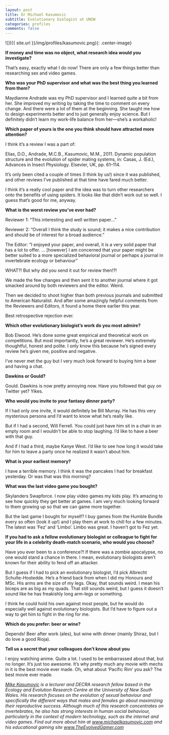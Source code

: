 ```yaml
---
layout: post
title: Dr Michael Kasumovic
subtitle: Evolutionary biologist at UNSW
categories: profiles
comments: false
---
```


![]({{ site.url }}/img/profiles/kasumovic.png){: .center-image}

**If money and time was no object, what research idea would you investigate?**

That’s easy, exactly what I do now! There are only a few things better than researching sex and video games.

**Who was your PhD supervisor and what was the best thing you learned from them?**

Maydianne Andrade was my PhD supervisor and I learned quite a bit from her. She improved my writing by taking the time to comment on every change. And there were a lot of them at the beginning. She taught me how to design experiments better and to just generally enjoy science. But I definitely didn’t learn my work-life balance from her—she’s a workaholic!

**Which paper of yours is the one you think should have attracted more attention?**

I think it’s a review I was a part of:

Elias, D.O., Andrade, M.C.B., Kasumovic, M.M., 2011. Dynamic population structure and the evolution of spider mating systems, in: Casas, J. (Ed.), Advances in Insect Physiology. Elsevier, UK, pp. 61–114.

It’s only been cited a couple of times (I think by us!) since it was published, and other reviews I’ve published at that time have fared much better.

I think it’s a really cool paper and the idea was to turn other researchers onto the benefits of using spiders. It looks like that didn’t work out so well. I guess that’s good for me, anyway.

**What is the worst review you’ve ever had?**

Reviewer 1: “This interesting and well written paper…”

Reviewer 2: “Overall I think the study is sound; it makes a nice contribution and should be of interest for a broad audience.”

The Editor: “I enjoyed your paper, and overall, it is a very solid paper that has a lot to offer. … [however] I am concerned that your paper might be better suited to a more specialized behavioral journal or perhaps a journal in invertebrate ecology or behaviour”

WHAT?! But why did you send it out for review then!?!

We made the few changes and then sent it to another journal where it got smacked around by both reviewers and the editor. Weird.

Then we decided to shoot higher than both previous journals and submitted to American Naturalist. And after some amazingly helpful comments from the Reviewers and Editors, it found a home there earlier this year.

Best retrospective rejection ever.

**Which other evolutionary biologist’s work do you most admire?**

Bob Elwood. He’s done some great empirical and theoretical work on competitions. But most importantly, he’s a great reviewer. He’s extremely thoughtful, honest and polite. I only know this because he’s signed every review he’s given me, positive and negative.

I’ve never met the guy but I very much look forward to buying him a beer and having a chat.

**Dawkins or Gould?**

Gould. Dawkins is now pretty annoying now. Have you followed that guy on Twitter yet? Yikes.

**Who would you invite to your fantasy dinner party?**

If I had only one invite, it would definitely be Bill Murray. He has this very mysterious persona and I’d want to know what he’s really like.

But if I had a second, Will Ferrell. You could just have him sit in a chair in an empty room and I wouldn’t be able to stop laughing. I’d like to have a beer with that guy.

And if I had a third, maybe Kanye West. I’d like to see how long it would take for him to leave a party once he realized it wasn’t about him.

**What is your earliest memory?**

I have a terrible memory. I think it was the pancakes I had for breakfast yesterday. Or was that was this morning?

**What was the last video game you bought?**

Skylanders Swapforce. I now play video games my kids play. It’s amazing to see how quickly they get better at games. I am very much looking forward to them growing up so that we can game more together.

But the last game I bought for myself? I buy games from the Humble Bundle every so often (look it up!) and I play them at work to chill for a few minutes. The latest was ‘Fez’ and ‘Limbo’. Limbo was great. I haven’t got to Fez yet.

**If you had to ask a fellow evolutionary biologist or colleague to fight for your life in a celebrity death-match scenario, who would you choose?**

Have you ever been to a conference?! If there was a zombie apocalypse, no one would stand a chance in there. I mean, evolutionary biologists aren’t known for their ability to fend off an attacker.

But I guess if I had to pick an evolutionary biologist, I’d pick Albrecht Schulte-Hostedde. He’s a friend back from when I did my Honours and MSc. His arms are the size of my legs. Okay, that sounds weird. I mean his biceps are as big as my quads. That still sounds weird, but I guess it doesn’t sound like he has freakishly long arm-legs or something.

I think he could hold his own against most people, but he would do especially well against evolutionary biologists. But I’d have to figure out a way to get him to fight in the ring for me.

**Which do you prefer: beer or wine?**

Depends! Beer after work (ales), but wine with dinner (mainly Shiraz, but I do love a good Rioja).

**Tell us a secret that your colleagues don’t know about you**

I enjoy watching anime. Quite a lot. I used to be embarrassed about that, but no longer. It’s just too awesome. It’s why pretty much any movie with mechs in it is the best movie ever made. Oh, what about ‘Pacific Rim’ you ask? The best movie ever made.

_[Mike Kasumovic](http://www.michaelkasumovic.com/) is a lecturer and DECRA research fellow based in the Ecology and Evolution Research Centre at the University of New South Wales. His research focuses on the evolution of sexual behaviour and specifically the different ways that males and females go about maximizing their reproductive success. Although much of this research concentrates on invertebrates, he also has strong interests in human social behaviour, particularly in the context of modern technology, such as the internet and video games. Find out more about him at www.michaelkasumovic.com and his educational gaming site www.TheEvolvedGamer.com_
